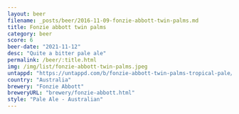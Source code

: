```yaml
---
layout: beer
filename: _posts/beer/2016-11-09-fonzie-abbott-twin-palms.md
title: Fonzie abbott twin palms
category: beer
score: 6
beer-date: "2021-11-12"
desc: "Quite a bitter pale ale"
permalink: /beer/:title.html
img: /img/list/fonzie-abbott-twin-palms.jpeg
untappd: "https://untappd.com/b/fonzie-abbott-twin-palms-tropical-pale/2974557"
country: "Australia"
brewery: "Fonzie Abbott"
breweryURL: "brewery/fonzie-abbott.html"
style: "Pale Ale - Australian"
---
```

